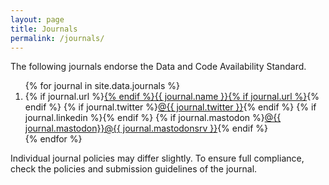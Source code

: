 ```yaml
---
layout: page
title: Journals
permalink: /journals/
---
```

The following journals endorse the Data and Code Availability Standard.

<ol>
{% for journal in site.data.journals %}
<!-- {{ forloop.index}}. -->
  <li>    {% if journal.url %}<a href="{{ journal.url }}">{% endif %}{{ journal.name }}{% if journal.url %}</a>{% endif %}
          {% if journal.twitter %}<a href="https://twitter.com/{{ journal.twitter }}"><i class="fa-brands fa-twitter socialmediaicons" aria-hidden="true"></i>@{{ journal.twitter }}</a>{% endif %}
          {% if journal.linkedin %}<a href="{{ journal.linkedin }}"><i class="fa-brands fa-linkedin socialmediaicons" aria-hidden="true"></i></a>{% endif %}
          {% if journal.mastodon %}<a href="https://{{ journal.mastodonsrv }}/@{{ journal.mastodon }}"><i class="fa-brands fa-mastodon socialmediaicons" aria-hidden="true"></i>@{{ journal.mastodon}}@{{ journal.mastodonsrv }}</a>{% endif %}
  </li>
{% endfor %}
  </ol>

Individual journal policies may differ slightly. To ensure full compliance, check the policies and submission guidelines of the journal.

